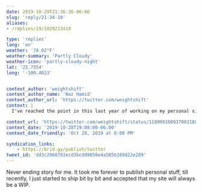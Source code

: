 ```yaml
---
date: 2019-10-29T21:36:36-06:00
slug: 'reply/21-34-10'
aliases:
- /replies/19/1029213410

type: 'replies'
lang: 'en'
weather: '74.02°F'
weather-summary: 'Partly Cloudy'
weather-icon: 'partly-cloudy-night'
lat: '25.7554'
long: '-100.4023'


context_author: 'weightshift'
context_author_name: 'Naz Hamid'
context_author_url: 'https://twitter.com/weightshift'
context: |
  I've reached the point in this last year of working on my personal site in fits and spurts, where I think I've over-designed and over-engineered it into an overly robust system versus making the content that should live on it. What started out as very simple became complex.

context_url: 'https://twitter.com/weightshift/status/1189001009370021889?s=12'
context_date: '2019-10-28T19:08:00-06:00'
context_date_friendly: 'Oct 28, 2019 at 8:08 PM'

syndication_links:
    - https://brid.gy/publish/twitter
tweet_id: 'dd3c2960781ecd3bcdd9850e4a585b109d22e289'
---
```

Never ending story for me. It took me forever to publish personal stuff, till recently, I just started to ship bit by bit and accepted that my site will always be a WIP.
